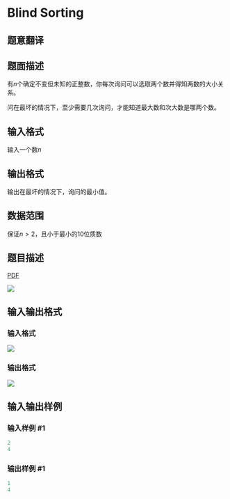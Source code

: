 # Blind Sorting

## 题意翻译

## 题面描述

有$n$个确定不变但未知的正整数，你每次询问可以选取两个数并得知两数的大小关系。

问在最坏的情况下，至少需要几次询问，才能知道最大数和次大数是哪两个数。

## 输入格式

输入一个数$n$

## 输出格式

输出在最坏的情况下，询问的最小值。

## 数据范围

保证$n>2$，且小于最小的$10$位质数

## 题目描述

[problemUrl]: https://uva.onlinejudge.org/index.php?option=com_onlinejudge&Itemid=8&category=117&page=show_problem&problem=2761

[PDF](https://uva.onlinejudge.org/external/117/p11714.pdf)

![](https://cdn.luogu.com.cn/upload/vjudge_pic/UVA11714/5922c8c1d69939f9b742c51cc90809261ea02e6c.png)

## 输入输出格式

### 输入格式

![](https://cdn.luogu.com.cn/upload/vjudge_pic/UVA11714/7254b66c05960102a50146e0729567026e40715b.png)

### 输出格式

![](https://cdn.luogu.com.cn/upload/vjudge_pic/UVA11714/b668b5e689542e8eda1b5980a3a41b728677ea71.png)

## 输入输出样例

### 输入样例 #1

```cpp
2
4
```


### 输出样例 #1

```cpp
1
4
```


